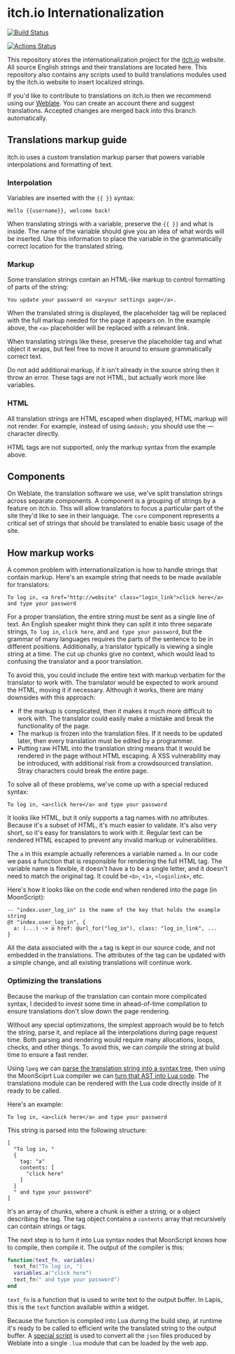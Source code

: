 # itch.io Internationalization

[![Build Status](https://travis-ci.org/itchio/itchio-i18n.svg?branch=master)](https://travis-ci.org/itchio/itchio-i18n)

[![Actions Status](https://github.com/itchio/itchio-i18n/workflows/test/badge.svg)](https://github.com/itchio/itchio-i18n/actions)


This repository stores the internationalization project for the
[itch.io](https://itch.io) website. All source English strings and their
translations are located here. This repository also contains any scripts used
to build translations modules used by the itch.io website to insert localized
strings.

If you'd like to contribute to translations on itch.io then we recommend using
our [Weblate](https://weblate.itch.ovh/projects/itchio/). You can create an
account there and suggest translations. Accepted changes are merged back into
this branch automatically.


## Translations markup guide

itch.io uses a custom translation markup parser that powers variable
interpolations and formatting of text.

### Interpolation

Variables are inserted with the `{{ }}` syntax:

    Hello {{username}}, welcome back!

When translating strings with a variable, preserve the `{{ }}` and what is
inside. The name of the variable should give you an idea of what words will be
inserted. Use this information to place the variable in the grammatically
correct location for the translated string.

### Markup

Some translation strings contain an HTML-like markup to control formatting of
parts of the string:

    You update your password on <a>your settings page</a>.

When the translated string is displayed, the placeholder tag will be replaced
with the full markup needed for the page it appears on. In the example above,
the `<a>` placeholder will be replaced with a relevant link.

When translating strings like these, preserve the placeholder tag and what object it
wraps, but feel free to move it around to ensure grammatically correct text.

Do not add additional markup, if it isn't already in the source string then it
throw an error. These tags are not HTML, but actually work more like variables.

### HTML

All translation strings are HTML escaped when displayed, HTML markup will not
render. For example, instead of using `&mdash;` you should use the — character
directly.

HTML tags are not supported, only the markup syntax from the example above.

## Components

On Weblate, the translation software we use, we've split translation strings
across separate components. A component is a grouping of strings by a feature
on itch.io. This will allow translators to focus a particular part of the site
they'd like to see in their language. The `core` component represents a
critical set of strings that should be translated to enable basic usage of the
site.


## How markup works

A common problem with internationalization is how to handle strings that
contain markup. Here's an example string that needs to be made available for
translators:

    To log in, <a href="http://website" class="login_link">click here</a> and type your password

For a proper translation, the entire string must be sent as a single line of
text. An English speaker might think they can split it into three separate
strings, `To log in`, `click here`, and `and type your password`, but the
grammar of many languages requires the parts of the sentence to be in different
positions.  Additionally, a translator typically is viewing a single string at
a time. The cut up chunks give no context, which would lead to confusing the
translator and a poor translation.

To avoid this, you could include the entire text with markup verbatim for the
translator to work with. The translator would be expected to work around the
HTML, moving it if necessary. Although it works, there are many downsides with
this approach:

* If the markup is complicated, then it makes it much more difficult to work with. The translator could easily make a mistake and break the functionality of the page.
* The markup is frozen into the translation files. If it needs to be updated later, then every translation must be edited by a programmer.
* Putting raw HTML into the translation string means that it would be rendered in the page without HTML escaping. A XSS vulnerability may be introduced, with additional risk from a crowdsourced translation. Stray characters could break the entire page.

To solve all of these problems, we've come up with a special reduced syntax:

    To log in, <a>click here</a> and type your password

It looks like HTML, but it only supports a tag names with no attributes.
Because it's a subset of HTML, it's much easier to validate. It's also very
short, so it's easy for translators to work with it. Regular text can be
rendered HTML escaped to prevent any invalid markup or vulnerabilities.

The `a` in this example actually references a variable named `a`. In our code
we pass a function that is responsible for rendering the full HTML tag. The
variable name is flexible, it doesn't have a to be a single letter, and it
doesn't need to match the original tag. It could be `<b>`, `<1>`,
`<loginlink>`, etc.

Here's how it looks like on the code end when rendered into the page (in MoonScript):


```moon
-- "index.user_log_in" is the name of the key that holds the example string
@t "index.user_log_in", {
  a: (...) -> a href: @url_for("log_in"), class: "log_in_link", ...
}
```

All the data associated with the `a` tag is kept in our source code, and not
embedded in the translations. The attributes of the tag can be updated with a
simple change, and all existing translations will continue work.


### Optimizing the translations

Because the markup of the translation can contain more complicated syntax, I
decided to invest some time in ahead-of-time compilation to ensure translations
don't slow down the page rendering.

Without any special optimizations, the simplest approach would be to fetch the
string, parse it, and replace all the interpolations during page request time.
Both parsing and rendering would require many allocations, loops, checks, and
other things. To avoid this, we can *compile* the string at build time to
ensure a fast render.

Using `lpeg` we can [parse the translation string into a syntax tree](https://github.com/itchio/itchio-i18n/blob/master/helpers/compiler.moon#L10), then using
the MoonSciprt Lua compiler we can [turn that AST into Lua code](https://github.com/itchio/itchio-i18n/blob/master/helpers/compiler.moon#L40). The
translations module can be rendered with the Lua code directly inside of it
ready to be called.

Here's an example:

    To log in, <a>click here</a> and type your password


This string is parsed into the following structure:

    [
      "To log in, "
      {
        tag: "a"
        contents: [
          "click here"
        ]
      }
      " and type your password"
    ]

It's an array of chunks, where a chunk is either a string, or a object
describing the tag. The tag object contains a `contents` array that recursively
can contain strings or tags.

The next step is to turn it into Lua syntax nodes that MoonScript knows how to
compile, then compile it. The output of the compiler is this:

```lua
function(text_fn, variables)
  text_fn("To log in, ")
  variables.a("click here")
  text_fn(" and type your password")
end
```

`text_fn` is a function that is used to write text to the output buffer. In
Lapis, this is the `text` function available within a widget.

Because the function is compiled into Lua during the build step, at runtime
it's ready to be called to efficient write the translated string to the output
buffer. A [special script](https://github.com/itchio/itchio-i18n/blob/master/build_translations.moon) is used to convert all the `json` files produced by
Weblate into a single `.lua` module that can be loaded by the web app.


